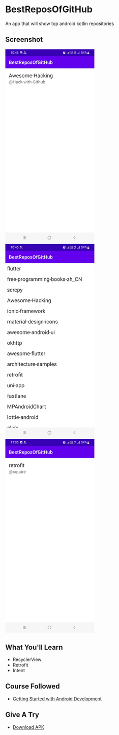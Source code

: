 BestReposOfGitHub
=================

An app that will show top android kotlin repositories

Screenshot
------------

<p float="left">
<img src="https://github.com/noobshubham/BestReposOfGitHub/blob/master/source-preview/screenshot/detailsRepoActivity.jpg" width="280"/>
<img src="https://github.com/noobshubham/BestReposOfGitHub/blob/master/source-preview/screenshot/mainActivity.jpg" width="280"/>
<img src="https://github.com/noobshubham/BestReposOfGitHub/blob/master/source-preview/screenshot/retrofit.jpg" width="280"/>
</p>


What You'll Learn
------------

- RecyclerView
- Retrofit
- Intent

Course Followed
------------

- [Getting Started with Android Development](https://www.pluralsight.com/courses/getting-started-android-development)

Give A Try
------------

- [Download APK](https://github.com/noobshubham/BestReposOfGitHub/releases/download/v1.0/BestReposOfGitHub.apk)
